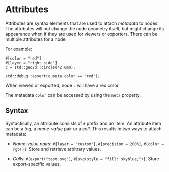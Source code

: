 # Attributes

Attributes are syntax elements that are used to attach *metadata* to nodes.
The attributes will not change the node geometry itself, but might change its appearance when if they are used for viewers or exporters.
There can be multiple attributes for a node.

For example:

```µcad,metadata_simple_example
#[color = "red"]
#[layer = "right_side"]
c = std::geo2d::circle(42.0mm);

std::debug::assert(c.meta.color == "red");
```

When viewed or exported, node `c` will have a red color.

The metadata `color` can be accessed by using the `meta` property.

## Syntax

Syntactically, an attribute consists of `#` prefix and an item.
An attribute item can be a *tag*, a *name-value* pair or a *call*.
This results in two ways to attach metadata:

* *Name-value pairs*: `#[layer = "custom"]`, `#[precision = 200%]`, `#[color = rgb()]`. Store and retrieve arbitrary values.

* *Calls*: `#[export("test.svg")`, `#[svg(style = "fill: skyblue;")]`. Store export-specific values.

